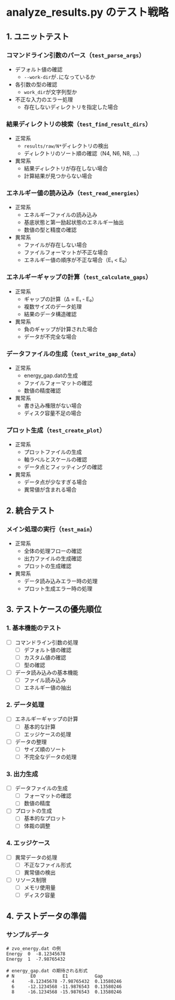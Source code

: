 # analyze_results.py のテスト戦略

## 1. ユニットテスト

### コマンドライン引数のパース（`test_parse_args`）
- デフォルト値の確認
  - `--work-dir`が`.`になっているか
- 各引数の型の確認
  - `work_dir`が文字列型か
- 不正な入力のエラー処理
  - 存在しないディレクトリを指定した場合

### 結果ディレクトリの検索（`test_find_result_dirs`）
- 正常系
  - `results/raw/N*`ディレクトリの検出
  - ディレクトリのソート順の確認（N4, N6, N8, ...）
- 異常系
  - 結果ディレクトリが存在しない場合
  - 計算結果が見つからない場合

### エネルギー値の読み込み（`test_read_energies`）
- 正常系
  - エネルギーファイルの読み込み
  - 基底状態と第一励起状態のエネルギー抽出
  - 数値の型と精度の確認
- 異常系
  - ファイルが存在しない場合
  - ファイルフォーマットが不正な場合
  - エネルギー値の順序が不正な場合（E₁ < E₀）

### エネルギーギャップの計算（`test_calculate_gaps`）
- 正常系
  - ギャップの計算（Δ = E₁ - E₀）
  - 複数サイズのデータ処理
  - 結果のデータ構造確認
- 異常系
  - 負のギャップが計算された場合
  - データが不完全な場合

### データファイルの生成（`test_write_gap_data`）
- 正常系
  - energy_gap.datの生成
  - ファイルフォーマットの確認
  - 数値の精度確認
- 異常系
  - 書き込み権限がない場合
  - ディスク容量不足の場合

### プロット生成（`test_create_plot`）
- 正常系
  - プロットファイルの生成
  - 軸ラベルとスケールの確認
  - データ点とフィッティングの確認
- 異常系
  - データ点が少なすぎる場合
  - 異常値が含まれる場合

## 2. 統合テスト

### メイン処理の実行（`test_main`）
- 正常系
  - 全体の処理フローの確認
  - 出力ファイルの生成確認
  - プロットの生成確認
- 異常系
  - データ読み込みエラー時の処理
  - プロット生成エラー時の処理

## 3. テストケースの優先順位

### 1. 基本機能のテスト
- [ ] コマンドライン引数の処理
  - [ ] デフォルト値の確認
  - [ ] カスタム値の確認
  - [ ] 型の確認
- [ ] データ読み込みの基本機能
  - [ ] ファイル読み込み
  - [ ] エネルギー値の抽出

### 2. データ処理
- [ ] エネルギーギャップの計算
  - [ ] 基本的な計算
  - [ ] エッジケースの処理
- [ ] データの整理
  - [ ] サイズ順のソート
  - [ ] 不完全なデータの処理

### 3. 出力生成
- [ ] データファイルの生成
  - [ ] フォーマットの確認
  - [ ] 数値の精度
- [ ] プロットの生成
  - [ ] 基本的なプロット
  - [ ] 体裁の調整

### 4. エッジケース
- [ ] 異常データの処理
  - [ ] 不正なファイル形式
  - [ ] 異常値の検出
- [ ] リソース制限
  - [ ] メモリ使用量
  - [ ] ディスク容量

## 4. テストデータの準備

### サンプルデータ
```
# zvo_energy.dat の例
Energy  0  -8.12345678
Energy  1  -7.98765432

# energy_gap.dat の期待される形式
# N      E0          E1          Gap
  4     -8.12345678 -7.98765432  0.13580246
  6     -12.1234568 -11.9876543  0.13580246
  8     -16.1234568 -15.9876543  0.13580246
``` 

